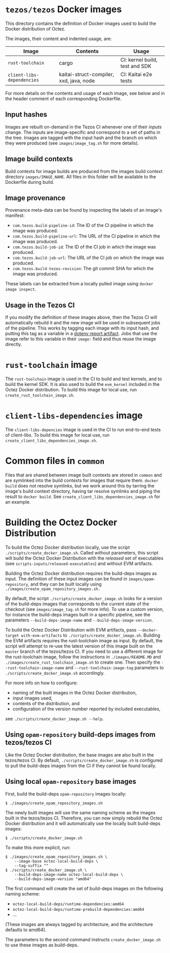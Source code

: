 # `tezos/tezos` Docker images

This directory contains the definition of Docker images used to build
the Docker distribution of Octez.

The images, their content and indented usage, are:

| Image                      | Contents                                | Usage                          |
|----------------------------|-----------------------------------------|--------------------------------|
| `rust-toolchain`           | cargo                                   | CI: kernel build, test and SDK |
| `client-libs-dependencies` | kaitai-struct-compiler, xxd, java, node | CI: Kaitai e2e tests           |

For more details on the contents and usage of each image, see below
and in the header comment of each corresponding Dockerfile.

## Input hashes

Images are rebuilt on-demand in the Tezos CI whenever one of their
*inputs* change.  The inputs are image-specific and correspond to a
set of paths in the tree. Images are tagged with the input hash and
the branch on which they were produced (see `images/image_tag.sh` for
more details).

## Image build contexts

Build contexts for image builds are produced from the images build
context directory `images/IMAGE_NAME`. All files in this folder will
be available to the Dockerfile during build.

## Image provenance

Provenance meta-data can be found by inspecting the labels of an
image's manifest:

 - `com.tezos.build-pipeline-id`: The ID of the CI pipeline in which
   the image was produced.
 - `com.tezos.build-pipeline-url`: The URL of the CI pipeline in which
   the image was produced.
 - `com.tezos.build-job-id`: The ID of the CI job in which the image
   was produced.
 - `com.tezos.build-job-url`: The URL of the CI job on which the image
   was produced.
 - `com.tezos.build-tezos-revision`: The git commit SHA for which the
   image was produced.

These labels can be extracted from a locally pulled image using
`docker image inspect`.

## Usage in the Tezos CI

If you modify the definition of these images above, then the Tezos CI
will automatically rebuild it and the new image will be used in
subsequent jobs of the pipeline. This works by tagging each image with
its input hash, and putting this tag as a variable in a [dotenv report
artifact](https://docs.gitlab.com/ee/ci/yaml/artifacts_reports.html#artifactsreportsdotenv).
Jobs that use the image refer to this variable in their `image:`
field and thus reuse the image directly.

# `rust-toolchain` image

The `rust-toolchain` image is used in the CI to build and test
kernels, and to build the kernel SDK. It is also used to build the
`evm_kernel` included in the Octez Docker distribution. To build this
image for local use, run `create_rust_toolchain_image.sh`.

# `client-libs-dependencies` image

The `client-libs-depencies` image is used in the CI to run end-to-end
tests of client-libs. To build this image for local use, run
`create_client_libs_dependencies_image.sh`.

# Common files in `common`

Files that are shared between image built contexts are stored in
`common` and are symlinked into the build contexts for images that
require them. `docker build` does not resolve symlinks, but we work
around this by tarring the image's build context directory, having tar
resolve symlinks and piping the result to `docker build`. See
`create_client_libs_dependencies_image.sh` for an example.

# Building the Octez Docker Distribution

To build the Octez Docker distribution locally, use the script
`./scripts/create_docker_image.sh`. Called without parameters, this
script will build the Octez Docker Distribution with the *released*
set of executables (see `scripts-inputs/released-executables`) and
without EVM artifacts.

Building the Octez Docker distribution requires the build-deps images
as input. The definition of these input images can be found in
`images/opam-repository`, and they can be built locally using
`./images/create_opam_repository_images.sh.`

By default, the script `./scripts/create_docker_image.sh` looks for a
version of the build-deps images that corresponds to the current state
of the checkout (see `images/image_tag.sh` for more info). To use a
custom version, for instance the build-deps images built in a specific
pipeline, see the parameters `--build-deps-image-name` and
`--build-deps-image-version`.

To build the Octez Docker Distribution with EVM artifacts, pass
`--docker-target with-evm-artifacts` to
`./scripts/create_docker_image.sh`. Building the EVM artifacts
requires the rust-toolchain image as input. By default, the script
will attempt to re-use the latest version of this image built on the
`master` branch of the tezos/tezos CI. If you need to use a different
image for the rust-toolchain image, follow the instructions in
`./images/README.MD` and `./images/create_rust_toolchain_image.sh` to
create one. Then specify the `--rust-toolchain-image-name` and
`--rust-toolchain-image-tag` parameters to
`./scripts/create_docker_image.sh` accordingly.

For more info on how to configure:
 - naming of the built images in the Octez Docker distribution,
 - input images used,
 - contents of the distribution, and
 - configuration of the version number reported by included executables,

see `./scripts/create_docker_image.sh --help`.

## Using `opam-repository` build-deps images from tezos/tezos CI

Like the Octez Docker distribution, the base images are also built in
the tezos/tezos CI. By default, `./scripts/create_docker_image.sh` is
configured to pull the build-deps images from the CI if they cannot be
found locally.

## Using local `opam-repository`  base images

First, build the build-deps `opam-repository` images locally:

```
$ ./images/create_opam_repository_images.sh
```

The newly built images will use the same naming scheme as the images
built in the tezos/tezos CI. Therefore, you can now simply rebuild the
Octez Docker distribution and it will automatically use the locally
built build-deps images:

```
$ ./scripts/create_docker_image.sh
```

To make this more explicit, run:

```
$ ./images/create_opam_repository_images.sh \
    --image-base octez-local-build-deps \
    --tag-suffix ""
$ ./scripts/create_docker_image.sh \
    --build-deps-image-name octez-local-build-deps \
    --build-deps-image-version "amd64"
```

The first command will create the set of build-deps images on the following naming scheme:

 - `octez-local-build-deps/runtime-dependencies:amd64`
 - `octez-local-build-deps/runtime-prebuild-dependencies:amd64`
 - ...

(These images are always tagged by architecture, and the architecture defaults to amd64).

The parameters to the second command instructs
`create_docker_image.sh` to use these images as build-deps.
